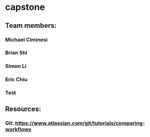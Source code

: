 
# capstone
## Team members:
### Michael Ciminesi
### Brian Shi
### Simon Li
### Eric Chiu
### Test

## Resources:

### Git: https://www.atlassian.com/git/tutorials/comparing-workflows